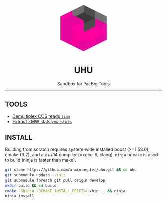 <p align="center">
  <img src="doc/img/uhu.png" alt="uhu logos" width="150px"/>
</p>
<h1 align="center">UHU</h1>
<p align="center">Sandbox for PacBio Tools</p>

***

## TOOLS

- [Demultiplex CCS reads `lima`](doc/LIMA.md)
- [Extract ZMW stats `zmw_stats`](doc/ZMW_STATS.md)

## INSTALL

Building from scratch requires system-wide installed boost (>=1.58.0),
cmake (3.2), and a c++14 compiler (>=gcc-6, clang). `ninja` or
`make` is used to build (ninja is faster than make).

  ```sh
  git clone https://github.com/armintoepfer/uhu.git && cd uhu
  git submodule update --init
  git submodule foreach git pull origin develop
  mkdir build && cd build
  cmake -GNinja -DCMAKE_INSTALL_PREFIX=~/bin .. && ninja
  ninja install
  ```